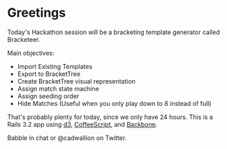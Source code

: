 # Greetings

Today's Hackathon session will be a bracketing template generator called 
Bracketeer.

Main objectives:

* Import Existing Templates
* Export to BracketTree
* Create BracketTree visual representation
* Assign match state machine
* Assign seeding order
* Hide Matches (Useful when you only play down to 8 instead of full)


That's probably plenty for today, since we only have 24 hours. This is a Rails
3.2 app using [d3](http://d3js.org), [CoffeeScript](http://www.coffeescript.org),
and [Backbone](http://documentcloud.github.com/backbone/).

Babble in chat or @cadwallion on Twitter.
